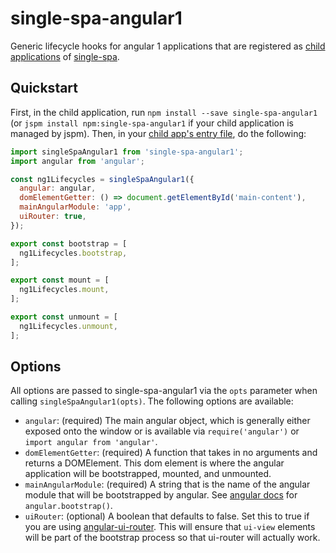 # single-spa-angular1

Generic lifecycle hooks for angular 1 applications that are registered as [child applications](https://github.com/CanopyTax/single-spa/blob/docs-1/docs/configuring-child-applications.md) of [single-spa](https://github.com/CanopyTax/single-spa).

## Quickstart

First, in the child application, run `npm install --save single-spa-angular1` (or `jspm install npm:single-spa-angular1` if your child application is managed by jspm). Then, in your [child app's entry file](https://github.com/CanopyTax/single-spa/blob/docs-1/docs/configuring-child-applications.md#the-entry-file), do the following:

```js
import singleSpaAngular1 from 'single-spa-angular1';
import angular from 'angular';

const ng1Lifecycles = singleSpaAngular1({
  angular: angular,
  domElementGetter: () => document.getElementById('main-content'),
  mainAngularModule: 'app',
  uiRouter: true,
});

export const bootstrap = [
  ng1Lifecycles.bootstrap,
];

export const mount = [
  ng1Lifecycles.mount,
];

export const unmount = [
  ng1Lifecycles.unmount,
];
```

## Options

All options are passed to single-spa-angular1 via the `opts` parameter when calling `singleSpaAngular1(opts)`. The following options are available:

- `angular`: (required) The main angular object, which is generally either exposed onto the window or is available via `require('angular')` or `import angular from 'angular'`.
- `domElementGetter`: (required) A function that takes in no arguments and returns a DOMElement. This dom element is where the angular application will be bootstrapped, mounted, and unmounted.
- `mainAngularModule`: (required) A string that is the name of the angular module that will be bootstrapped by angular. See [angular docs](https://docs.angularjs.org/api/ng/function/angular.bootstrap) for `angular.bootstrap()`.
- `uiRouter`: (optional) A boolean that defaults to false. Set this to true if you are using [angular-ui-router](https://github.com/angular-ui/ui-router). This will ensure that `ui-view` elements will be part of the bootstrap process so that ui-router will actually work.
